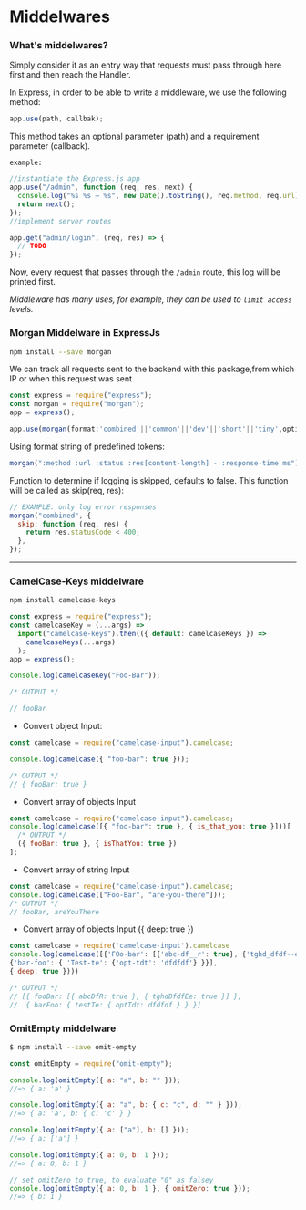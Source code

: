# Middelwares

### What's middelwares?

Simply consider it as an entry way that requests must pass through here first and then reach the Handler.

In Express, in order to be able to write a middleware, we use the following method:

```js
app.use(path, callbak);
```

This method takes an optional parameter (path) and a requirement parameter (callback).

`example:`

```js
//instantiate the Express.js app
app.use("/admin", function (req, res, next) {
  console.log("%s %s — %s", new Date().toString(), req.method, req.url);
  return next();
});
//implement server routes

app.get("admin/login", (req, res) => {
  // TODO
});
```

Now, every request that passes through the `/admin` route, this log will be printed first.

_Middleware has many uses, for example, they can be used to `limit access` levels._

### Morgan Middelware in ExpressJs

```bash
npm install --save morgan
```

We can track all requests sent to the backend with this package,from which IP or when this request was sent

```js
const express = require("express");
const morgan = require("morgan");
app = express();

app.use(morgan(format:'combined'||'common'||'dev'||'short'||'tiny',options));
```

Using format string of predefined tokens:

```js
morgan(":method :url :status :res[content-length] - :response-time ms");
```

Function to determine if logging is skipped, defaults to false. This function will be called as skip(req, res):

```js
// EXAMPLE: only log error responses
morgan("combined", {
  skip: function (req, res) {
    return res.statusCode < 400;
  },
});
```

---

### CamelCase-Keys middelware

```bash
npm install camelcase-keys
```

```js
const express = require("express");
const camelcaseKey = (...args) =>
  import("camelcase-keys").then(({ default: camelcaseKeys }) =>
    camelcaseKeys(...args)
  );
app = express();

console.log(camelcaseKey("Foo-Bar"));

/* OUTPUT */

// fooBar
```

- Convert object Input:

```js
const camelcase = require("camelcase-input").camelcase;

console.log(camelcase({ "foo-bar": true }));

/* OUTPUT */
// { fooBar: true }
```

- Convert array of objects Input

```js
const camelcase = require("camelcase-input").camelcase;
console.log(camelcase([{ "foo-bar": true }, { is_that_you: true }]))[
  /* OUTPUT */
  ({ fooBar: true }, { isThatYou: true })
];
```

- Convert array of string Input

```js
const camelcase = require("camelcase-input").camelcase;
console.log(camelcase(["Foo-Bar", "are-you-there"]));
/* OUTPUT */
// fooBar, areYouThere
```

- Convert array of objects Input ({ deep: true })

```js
const camelcase = require('camelcase-input').camelcase
console.log(camelcase([{'FOo-bar': [{'abc-df__r': true}, {'tghd_dfdf--ee': true}]},
{'bar-foo': { 'Test-te': {'opt-tdt': 'dfdfdf'} }}],
{ deep: true })))

/* OUTPUT */
// [{ fooBar: [{ abcDfR: true }, { tghdDfdfEe: true }] },
//  { barFoo: { testTe: { optTdt: dfdfdf } } }]
```

### OmitEmpty middelware

```bash
$ npm install --save omit-empty
```

```js
const omitEmpty = require("omit-empty");

console.log(omitEmpty({ a: "a", b: "" }));
//=> { a: 'a' }

console.log(omitEmpty({ a: "a", b: { c: "c", d: "" } }));
//=> { a: 'a', b: { c: 'c' } }

console.log(omitEmpty({ a: ["a"], b: [] }));
//=> { a: ['a'] }

console.log(omitEmpty({ a: 0, b: 1 }));
//=> { a: 0, b: 1 }

// set omitZero to true, to evaluate "0" as falsey
console.log(omitEmpty({ a: 0, b: 1 }, { omitZero: true }));
//=> { b: 1 }
```
